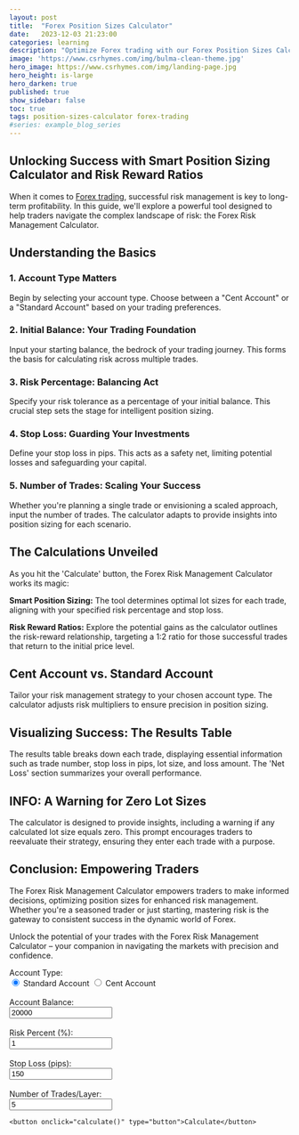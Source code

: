```yaml
---
layout: post
title:  "Forex Position Sizes Calculator"
date:   2023-12-03 21:23:00
categories: learning
description: "Optimize Forex trading with our Forex Position Sizes Calculator. Empower your strategy, master risk, and achieve consistent success in dynamic markets."
image: 'https://www.csrhymes.com/img/bulma-clean-theme.jpg'
hero_image: https://www.csrhymes.com/img/landing-page.jpg
hero_height: is-large
hero_darken: true
published: true
show_sidebar: false
toc: true
tags: position-sizes-calculator forex-trading
#series: example_blog_series
---
```


## Unlocking Success with Smart Position Sizing Calculator and Risk Reward Ratios

<p>When it comes to <a href="https://www.daytrading.ltd/2023/12/understanding-forex-trading.html">Forex trading</a>, successful risk management is key to long-term profitability. In this guide, we'll explore a powerful tool designed to help traders navigate the complex landscape of risk: the Forex Risk Management Calculator.</p>

## Understanding the Basics
### 1. Account Type Matters
<p>Begin by selecting your account type. Choose between a "Cent Account" or a "Standard Account" based on your trading preferences.</p>

### 2. Initial Balance: Your Trading Foundation
<p>Input your starting balance, the bedrock of your trading journey. This forms the basis for calculating risk across multiple trades.</p>

### 3. Risk Percentage: Balancing Act
<p>Specify your risk tolerance as a percentage of your initial balance. This crucial step sets the stage for intelligent position sizing.</p>

### 4. Stop Loss: Guarding Your Investments
<p>Define your stop loss in pips. This acts as a safety net, limiting potential losses and safeguarding your capital.</p>

### 5. Number of Trades: Scaling Your Success
<p>Whether you're planning a single trade or envisioning a scaled approach, input the number of trades. The calculator adapts to provide insights into position sizing for each scenario.</p>

## The Calculations Unveiled
<p>As you hit the 'Calculate' button, the Forex Risk Management Calculator works its magic:</p>

<p><b>Smart Position Sizing:</b>
The tool determines optimal lot sizes for each trade, aligning with your specified risk percentage and stop loss.</p>

<p><b>Risk Reward Ratios:</b>
Explore the potential gains as the calculator outlines the risk-reward relationship, targeting a 1:2 ratio for those successful trades that return to the initial price level.</p>

## Cent Account vs. Standard Account
<p>Tailor your risk management strategy to your chosen account type. The calculator adjusts risk multipliers to ensure precision in position sizing.</p>

## Visualizing Success: The Results Table
<p>The results table breaks down each trade, displaying essential information such as trade number, stop loss in pips, lot size, and loss amount. The 'Net Loss' section summarizes your overall performance.</p>

## INFO: A Warning for Zero Lot Sizes
<p>The calculator is designed to provide insights, including a warning if any calculated lot size equals zero. This prompt encourages traders to reevaluate their strategy, ensuring they enter each trade with a purpose.</p>

## Conclusion: Empowering Traders
<p>The Forex Risk Management Calculator empowers traders to make informed decisions, optimizing position sizes for enhanced risk management. Whether you're a seasoned trader or just starting, mastering risk is the gateway to consistent success in the dynamic world of Forex.</p>

<p>Unlock the potential of your trades with the Forex Risk Management Calculator – your companion in navigating the markets with precision and confidence.</p>

<form id="calculatorForm">
    Account Type:<br />
    <label><input checked="" name="accountType" type="radio" value="standard" /> Standard Account</label>
    <label><input name="accountType" type="radio" value="cent" /> Cent Account</label><br /><br />
    <label>Account Balance:<br /><input id="initialBalance" required="" step="1" type="number" value="20000" /></label><br /><br />
    <label>Risk Percent (%):<br /><input id="riskPercentage" required="" step="0.1" type="number" value="1" /></label><br /><br />
    <label>Stop Loss (pips):<br /><input id="stopLoss" required="" type="number" value="150" /></label><br /><br />
    <label>Number of Trades/Layer:<br /><input id="numTrades" required="" type="number" value="5" /></label><br />

    <button onclick="calculate()" type="button">Calculate</button>
  </form>

  <table id="resultTable" style="display: none;">
    <thead>
      <tr>
        <th>Trade Number</th>
        <th>Stop Loss (pips)</th>
        <th>Lot Size</th>
        <th>Loss Amount</th>
      </tr>
    </thead>
    <tbody id="resultBody"></tbody>
    <tfoot>
      <tr>
        <td colspan="3">Net Loss</td>
        <td id="netLoss"></td>
      </tr>
    </tfoot>
  </table>

  <div class="alert info" id="info" style="display: none;">
  </div>

  <script>
    function calculate() {
      // Clear previous result and info
      document.getElementById('resultBody').innerHTML = "";
      document.getElementById('info').innerHTML = "";
      document.getElementById('info').style.display = "none"; // Hide the warning div initially

      var initial_balance = parseFloat(document.getElementById('initialBalance').value);
      var risk_percentage = parseFloat(document.getElementById('riskPercentage').value);
      var SL = parseFloat(document.getElementById('stopLoss').value);
      var trades = parseInt(document.getElementById('numTrades').value);
      var accountType = document.querySelector('input[name="accountType"]:checked').value;

      var riskMultiplier = (accountType === 'cent') ? 0.01 : 0.01; // Adjust risk for Cent Account

      var risk = risk_percentage * initial_balance * riskMultiplier;
      var stop_loss_values = [];
      var balance = initial_balance;
      var loss_each = [];
      var hasZeroLot = false;

      for (var x = 0; x < trades; x++) {
        var y = (x + 1) / trades * SL;
        stop_loss_values.unshift(parseFloat(y.toFixed(1)));
      }

      var num_positions = stop_loss_values.length;

      var sub_risk = 0.5 * risk;

      for (var x = 0; x < trades; x++) {
        var cnt = x + 1;
        var slicer = (2 * x + 1) * risk / (trades * trades);
        loss_each.push(round(slicer, 2));
      }

      for (var trade_number = 1; trade_number <= num_positions; trade_number++) {
        var stop_loss_pips = stop_loss_values[trade_number - 1];
        var loss = loss_each[trade_number - 1];
        var lot_size = (loss > 0) ? parseFloat((loss / stop_loss_pips / 10).toFixed(2)) : 0;

        if (lot_size === 0) {
          hasZeroLot = true;
        }

        balance -= loss;

        // Append a row to the table
        var row = document.getElementById('resultBody').insertRow();
        row.insertCell(0).innerText = "Trade " + trade_number;
        row.insertCell(1).innerText = stop_loss_pips;
        row.insertCell(2).innerText = lot_size;
        row.insertCell(3).innerText = loss.toFixed(2);
      }

      var net_loss = initial_balance - balance;
      var netLossCell = document.getElementById('netLoss');
      netLossCell.innerHTML = `$${net_loss.toFixed(0)} ${accountType === 'cent' ? 'CENT' : 'USD'}`;

      // Show the table
      document.getElementById('resultTable').style.display = "block";

      // Modified warning message
      if (hasZeroLot) {
        var warningDiv = document.getElementById('info');
        warningDiv.innerHTML = "<div x-data='{visible: true}'><div class='notification is-warning' x-show.transition.duration.300ms='visible'><article class='media'><div class='media-left'><span class='icon'><i class='fas fa-exclamation-circle fa-lg'></i></span></div><div class='media-content'><div class='content'><p><strong>At least one of your calculated lot sizes is equal to 0.</strong></p><p>Option 1:</p><ul><li>You may choose to skip the trade with a lot size of 0 or consider entering a higher account balance.</li></ul><p>Option 2:</p><ul><li>You may consider <a href='https://www.icmarkets.com/global/en/trading-accounts/overview/?camp=7746' rel='nofollow'>opening trading account</a> with highest leverage.</li></ul></div></div></article></div></div>"; // Customize this line
        warningDiv.style.display = "block"; // Show the warning div
      }
    }

    function closeInfo() {
      var infoDiv = document.getElementById('info');
      infoDiv.style.opacity = '0';
      setTimeout(function () {
        infoDiv.style.display = 'none';
      }, 600); // Adjust the delay (in milliseconds) as needed
    }

    function round(value, decimals) {
      return Number(Math.round(value + 'e' + decimals) + 'e-' + decimals);
    }
  </script>